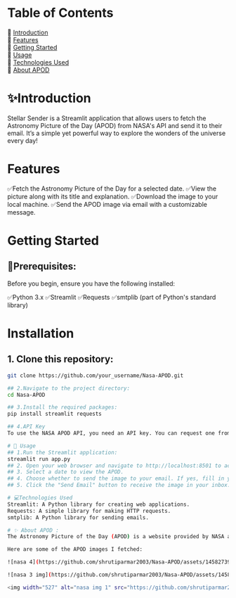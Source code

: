# Table of Contents
🔶 [Introduction](#-introduction)  
🔶 [Features](#features)  
🔶 [Getting Started](#-getting-started)  
🔶 [Usage](#-usage)  
🔶 [Technologies Used](#-technologies-used)  
🔶 [About APOD](#-about-apod)

# ✨Introduction
Stellar Sender is a Streamlit application that allows users to fetch the Astronomy Picture of the Day (APOD) from NASA's API and send it to their email. It’s a simple yet powerful way to explore the wonders of the universe every day!

# Features
✅Fetch the Astronomy Picture of the Day for a selected date.
✅View the picture along with its title and explanation.
✅Download the image to your local machine.
✅Send the APOD image via email with a customizable message.

# Getting Started
## 🔸Prerequisites:
Before you begin, ensure you have the following installed:

✅Python 3.x
✅Streamlit
✅Requests
✅smtplib (part of Python's standard library)

# Installation

## 1. Clone this repository:
   ```bash
   git clone https://github.com/your_username/Nasa-APOD.git

## 2.Navigate to the project directory:
cd Nasa-APOD

## 3.Install the required packages:
pip install streamlit requests

## 4.API Key
To use the NASA APOD API, you need an API key. You can request one from the NASA API website. Once you have your key, replace the DEMO_KEY variable in the code with your own.

# 🚀 Usage
## 1.Run the Streamlit application:
streamlit run app.py
## 2. Open your web browser and navigate to http://localhost:8501 to access the application.
## 3. Select a date to view the APOD.
## 4. Choose whether to send the image to your email. If yes, fill in your email details.
## 5. Click the "Send Email" button to receive the image in your inbox.

# 💻Technologies Used
Streamlit: A Python library for creating web applications.
Requests: A simple library for making HTTP requests.
smtplib: A Python library for sending emails.

# ✨ About APOD : 
The Astronomy Picture of the Day (APOD) is a website provided by NASA and Michigan Technological University. According to the website, "Each day a different image or photograph of our universe is featured, along with a brief explanation written by a professional astronomer."

Here are some of the APOD images I fetched:

![nasa 4](https://github.com/shrutiparmar2003/Nasa-APOD/assets/145827392/b670bd06-3240-4931-b8f6-5b172e7fb083)

![nasa 3 img](https://github.com/shrutiparmar2003/Nasa-APOD/assets/145827392/8858622e-7543-4a81-a1dd-67a25fe36dfa)

<img width="527" alt="nasa img 1" src="https://github.com/shrutiparmar2003/Nasa-APOD/assets/145827392/3782eec7-35f3-4cf3-aec7-dc2edca1ffc0">

